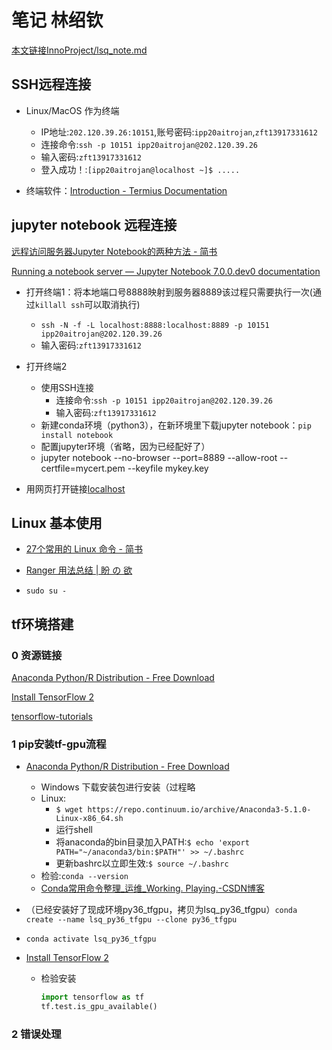 # 笔记 林绍钦

[本文链接InnoProject/lsq\_note.md](https://github.com/Steven147/InnoProject/blob/master/lsq/lsq_note.md)

## SSH远程连接

- Linux/MacOS 作为终端
  - IP地址:`202.120.39.26:10151`,账号密码:`ipp20aitrojan`,`zft13917331612`
  - 连接命令:`ssh -p 10151 ipp20aitrojan@202.120.39.26`
  - 输入密码:`zft13917331612`
  - 登入成功！:`[ipp20aitrojan@localhost ~]$ .....`

- 终端软件：[Introduction - Termius Documentation](https://docs.termius.com/)

## jupyter notebook 远程连接

[远程访问服务器Jupyter Notebook的两种方法 - 简书](https://www.jianshu.com/p/8fc3cd032d3c)

[Running a notebook server — Jupyter Notebook 7.0.0.dev0 documentation](https://jupyter-notebook.readthedocs.io/en/latest/public_server.html#notebook-server-security)

- 打开终端1：将本地端口号8888映射到服务器8889该过程只需要执行一次(通过`killall ssh`可以取消执行)
  - `ssh -N -f -L localhost:8888:localhost:8889 -p 10151 ipp20aitrojan@202.120.39.26`
  - 输入密码:`zft13917331612`
- 打开终端2
  - 使用SSH连接
    - 连接命令:`ssh -p 10151 ipp20aitrojan@202.120.39.26`
    - 输入密码:`zft13917331612`
  - 新建conda环境（python3），在新环境里下载jupyter notebook：`pip install notebook`
  - 配置jupyter环境（省略，因为已经配好了）
  - jupyter notebook --no-browser --port=8889 --allow-root --certfile=mycert.pem --keyfile mykey.key

- 用网页打开链接[localhost](https://localhost:8888/)

## Linux 基本使用

- [27个常用的 Linux 命令 - 简书](https://www.jianshu.com/p/0056d671ea6d)

- [Ranger 用法总结 | 盼 の 欲](http://www.huangpan.net/posts/ji-ke/2019-08-21-ranger.html)

- `sudo su -`

## tf环境搭建

### 0 资源链接

[Anaconda Python/R Distribution - Free Download](https://www.anaconda.com/distribution/)

[Install TensorFlow 2](https://tensorflow.google.cn/install)

[tensorflow-tutorials](https://tensorflow.google.cn/tutorials)

### 1 pip安装tf-gpu流程

- [Anaconda Python/R Distribution - Free Download](https://www.anaconda.com/distribution/)
  - Windows 下载安装包进行安装（过程略
  - Linux:
    - `$ wget https://repo.continuum.io/archive/Anaconda3-5.1.0-Linux-x86_64.sh`
    - 运行shell
    - 将anaconda的bin目录加入PATH:`$ echo 'export PATH="~/anaconda3/bin:$PATH"' >> ~/.bashrc`
    - 更新bashrc以立即生效:`$ source ~/.bashrc`
  - 检验:`conda --version`
  - [Conda常用命令整理\_运维\_Working. Playing.-CSDN博客](https://blog.csdn.net/menc15/article/details/71477949)

- （已经安装好了现成环境py36_tfgpu，拷贝为lsq_py36_tfgpu）`conda create --name lsq_py36_tfgpu --clone py36_tfgpu`
- `conda activate lsq_py36_tfgpu`

- [Install TensorFlow 2](https://tensorflow.google.cn/install)
  - 检验安装

    ```py
    import tensorflow as tf
    tf.test.is_gpu_available()
    ```

### 2 错误处理

